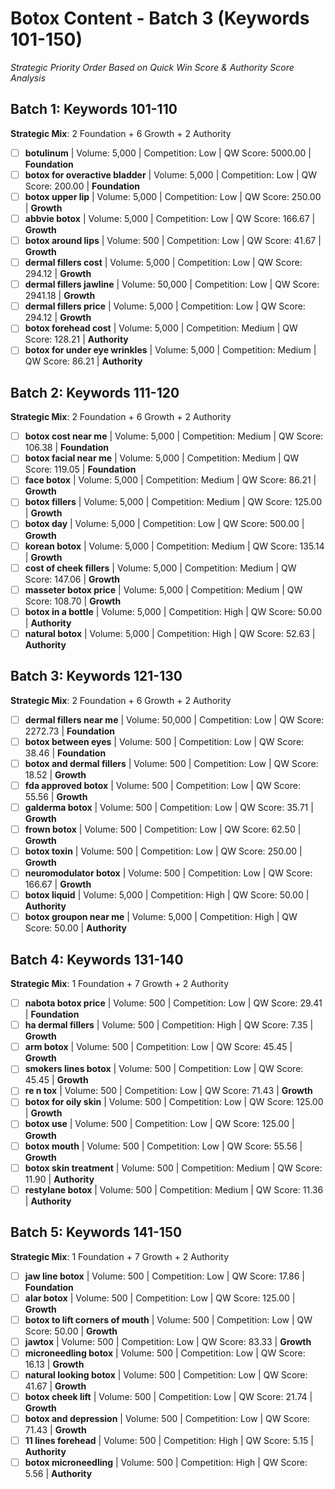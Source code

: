 # Botox Content - Batch 3 (Keywords 101-150)

*Strategic Priority Order Based on Quick Win Score & Authority Score Analysis*

## Batch 1: Keywords 101-110
**Strategic Mix**: 2 Foundation + 6 Growth + 2 Authority

- [ ] **botulinum** | Volume: 5,000 | Competition: Low | QW Score: 5000.00 | **Foundation**
- [ ] **botox for overactive bladder** | Volume: 5,000 | Competition: Low | QW Score: 200.00 | **Foundation**
- [ ] **botox upper lip** | Volume: 5,000 | Competition: Low | QW Score: 250.00 | **Growth**
- [ ] **abbvie botox** | Volume: 5,000 | Competition: Low | QW Score: 166.67 | **Growth**
- [ ] **botox around lips** | Volume: 500 | Competition: Low | QW Score: 41.67 | **Growth**
- [ ] **dermal fillers cost** | Volume: 5,000 | Competition: Low | QW Score: 294.12 | **Growth**
- [ ] **dermal fillers jawline** | Volume: 50,000 | Competition: Low | QW Score: 2941.18 | **Growth**
- [ ] **dermal fillers price** | Volume: 5,000 | Competition: Low | QW Score: 294.12 | **Growth**
- [ ] **botox forehead cost** | Volume: 5,000 | Competition: Medium | QW Score: 128.21 | **Authority**
- [ ] **botox for under eye wrinkles** | Volume: 5,000 | Competition: Medium | QW Score: 86.21 | **Authority**

## Batch 2: Keywords 111-120
**Strategic Mix**: 2 Foundation + 6 Growth + 2 Authority

- [ ] **botox cost near me** | Volume: 5,000 | Competition: Medium | QW Score: 106.38 | **Foundation**
- [ ] **botox facial near me** | Volume: 5,000 | Competition: Medium | QW Score: 119.05 | **Foundation**
- [ ] **face botox** | Volume: 5,000 | Competition: Medium | QW Score: 86.21 | **Growth**
- [ ] **botox fillers** | Volume: 5,000 | Competition: Medium | QW Score: 125.00 | **Growth**
- [ ] **botox day** | Volume: 5,000 | Competition: Low | QW Score: 500.00 | **Growth**
- [ ] **korean botox** | Volume: 5,000 | Competition: Medium | QW Score: 135.14 | **Growth**
- [ ] **cost of cheek fillers** | Volume: 5,000 | Competition: Medium | QW Score: 147.06 | **Growth**
- [ ] **masseter botox price** | Volume: 5,000 | Competition: Medium | QW Score: 108.70 | **Growth**
- [ ] **botox in a bottle** | Volume: 5,000 | Competition: High | QW Score: 50.00 | **Authority**
- [ ] **natural botox** | Volume: 5,000 | Competition: High | QW Score: 52.63 | **Authority**

## Batch 3: Keywords 121-130
**Strategic Mix**: 2 Foundation + 6 Growth + 2 Authority

- [ ] **dermal fillers near me** | Volume: 50,000 | Competition: Low | QW Score: 2272.73 | **Foundation**
- [ ] **botox between eyes** | Volume: 500 | Competition: Low | QW Score: 38.46 | **Foundation**
- [ ] **botox and dermal fillers** | Volume: 500 | Competition: Low | QW Score: 18.52 | **Growth**
- [ ] **fda approved botox** | Volume: 500 | Competition: Low | QW Score: 55.56 | **Growth**
- [ ] **galderma botox** | Volume: 500 | Competition: Low | QW Score: 35.71 | **Growth**
- [ ] **frown botox** | Volume: 500 | Competition: Low | QW Score: 62.50 | **Growth**
- [ ] **botox toxin** | Volume: 500 | Competition: Low | QW Score: 250.00 | **Growth**
- [ ] **neuromodulator botox** | Volume: 500 | Competition: Low | QW Score: 166.67 | **Growth**
- [ ] **botox liquid** | Volume: 5,000 | Competition: High | QW Score: 50.00 | **Authority**
- [ ] **botox groupon near me** | Volume: 5,000 | Competition: High | QW Score: 50.00 | **Authority**

## Batch 4: Keywords 131-140
**Strategic Mix**: 1 Foundation + 7 Growth + 2 Authority

- [ ] **nabota botox price** | Volume: 500 | Competition: Low | QW Score: 29.41 | **Foundation**
- [ ] **ha dermal fillers** | Volume: 500 | Competition: High | QW Score: 7.35 | **Growth**
- [ ] **arm botox** | Volume: 500 | Competition: Low | QW Score: 45.45 | **Growth**
- [ ] **smokers lines botox** | Volume: 500 | Competition: Low | QW Score: 45.45 | **Growth**
- [ ] **re n tox** | Volume: 500 | Competition: Low | QW Score: 71.43 | **Growth**
- [ ] **botox for oily skin** | Volume: 500 | Competition: Low | QW Score: 125.00 | **Growth**
- [ ] **botox use** | Volume: 500 | Competition: Low | QW Score: 125.00 | **Growth**
- [ ] **botox mouth** | Volume: 500 | Competition: Low | QW Score: 55.56 | **Growth**
- [ ] **botox skin treatment** | Volume: 500 | Competition: Medium | QW Score: 11.90 | **Authority**
- [ ] **restylane botox** | Volume: 500 | Competition: Medium | QW Score: 11.36 | **Authority**

## Batch 5: Keywords 141-150
**Strategic Mix**: 1 Foundation + 7 Growth + 2 Authority

- [ ] **jaw line botox** | Volume: 500 | Competition: Low | QW Score: 17.86 | **Foundation**
- [ ] **alar botox** | Volume: 500 | Competition: Low | QW Score: 125.00 | **Growth**
- [ ] **botox to lift corners of mouth** | Volume: 500 | Competition: Low | QW Score: 50.00 | **Growth**
- [ ] **jawtox** | Volume: 500 | Competition: Low | QW Score: 83.33 | **Growth**
- [ ] **microneedling botox** | Volume: 500 | Competition: Low | QW Score: 16.13 | **Growth**
- [ ] **natural looking botox** | Volume: 500 | Competition: Low | QW Score: 41.67 | **Growth**
- [ ] **botox cheek lift** | Volume: 500 | Competition: Low | QW Score: 21.74 | **Growth**
- [ ] **botox and depression** | Volume: 500 | Competition: Low | QW Score: 71.43 | **Growth**
- [ ] **11 lines forehead** | Volume: 500 | Competition: High | QW Score: 5.15 | **Authority**
- [ ] **botox microneedling** | Volume: 500 | Competition: High | QW Score: 5.56 | **Authority**